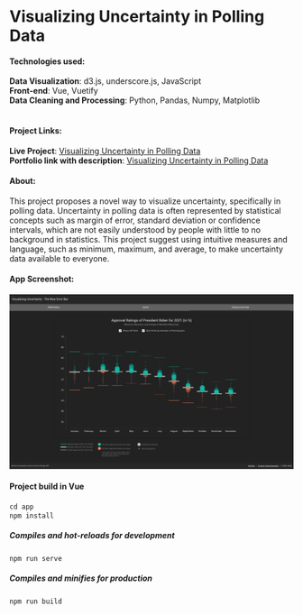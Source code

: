 # Visualizing Uncertainty in Polling Data

#### Technologies used:
**Data Visualization**: d3.js, underscore.js, JavaScript<br>
**Front-end**: Vue, Vuetify<br>
**Data Cleaning and Processing**: Python, Pandas, Numpy, Matplotlib<br>
<br>
#### Project Links:
**Live Project**: [Visualizing Uncertainty in Polling Data](https://yoanacodes.github.io/projects/error_bars/) <br>
**Portfolio link with description**: [Visualizing Uncertainty in Polling Data](https://yoanacodes.com/#/projects/error_bars) 

#### About:
This project proposes a novel way to visualize uncertainty, specifically in polling data. Uncertainty in polling data is often represented by statistical concepts such as margin of error, standard deviation or confidence intervals, which are not easily understood by people with little to no background in statistics. This project suggest using intuitive measures and language, such as minimum, maximum, and average, to make uncertainty data available to everyone.
<br>

#### App Screenshot:
![](project_image.png)


#### Project build in Vue

```
cd app
npm install
```

##### Compiles and hot-reloads for development
```
npm run serve
```

##### Compiles and minifies for production
```
npm run build
```